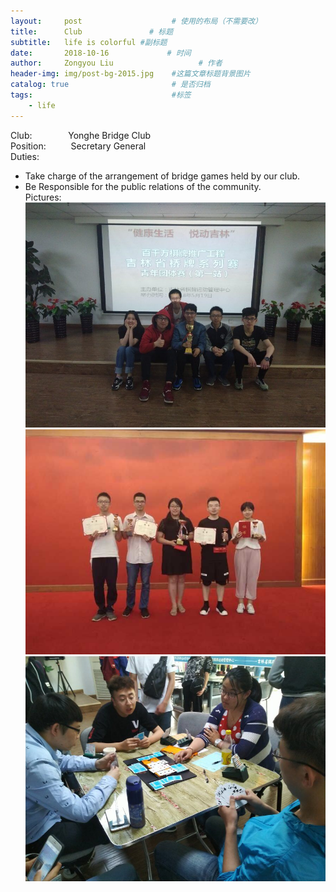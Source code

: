 ```yaml
---
layout:     post                    # 使用的布局（不需要改）
title:      Club               # 标题 
subtitle:   life is colorful #副标题
date:       2018-10-16             # 时间
author:     Zongyou Liu                   # 作者
header-img: img/post-bg-2015.jpg    #这篇文章标题背景图片
catalog: true                       # 是否归档
tags:                               #标签
    - life
---
```

Club:  &emsp; &emsp; &emsp;   Yonghe Bridge Club  
Position: &emsp; &emsp; Secretary General  
Duties:
* Take charge of the arrangement of bridge games held by our club.  
* Be Responsible for the public relations of the community.  
Pictures:    
![club1](https://github.com/BuleSky233/BuleSky233.github.io/raw/master/img/club1.jpg)  
![club3](https://github.com/BuleSky233/BuleSky233.github.io/raw/master/img/club3.jpg)  
![club4](https://github.com/BuleSky233/BuleSky233.github.io/raw/master/img/club4.jpg) 


